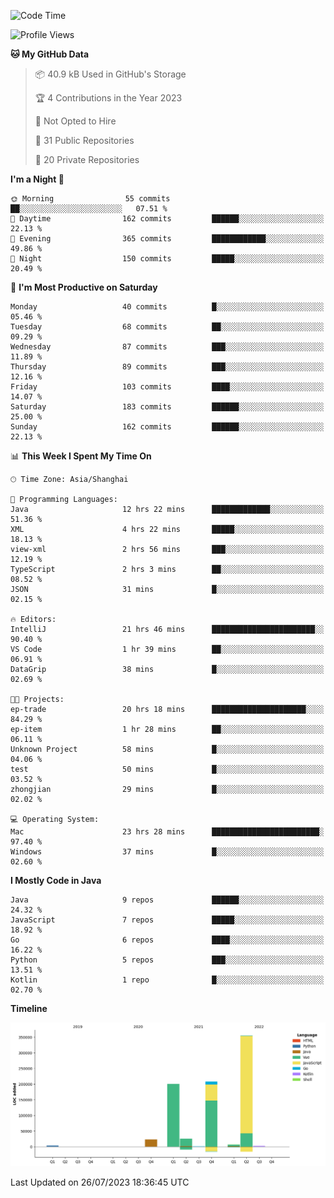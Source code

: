 <!--START_SECTION:waka-->
![Code Time](http://img.shields.io/badge/Code%20Time-1%2C975%20hrs%2018%20mins-blue)

![Profile Views](http://img.shields.io/badge/Profile%20Views-0-blue)

**🐱 My GitHub Data** 

> 📦 40.9 kB Used in GitHub's Storage 
 > 
> 🏆 4 Contributions in the Year 2023
 > 
> 🚫 Not Opted to Hire
 > 
> 📜 31 Public Repositories 
 > 
> 🔑 20 Private Repositories 
 > 
**I'm a Night 🦉** 

```text
🌞 Morning                55 commits          ██░░░░░░░░░░░░░░░░░░░░░░░   07.51 % 
🌆 Daytime                162 commits         ██████░░░░░░░░░░░░░░░░░░░   22.13 % 
🌃 Evening                365 commits         ████████████░░░░░░░░░░░░░   49.86 % 
🌙 Night                  150 commits         █████░░░░░░░░░░░░░░░░░░░░   20.49 % 
```
📅 **I'm Most Productive on Saturday** 

```text
Monday                   40 commits          █░░░░░░░░░░░░░░░░░░░░░░░░   05.46 % 
Tuesday                  68 commits          ██░░░░░░░░░░░░░░░░░░░░░░░   09.29 % 
Wednesday                87 commits          ███░░░░░░░░░░░░░░░░░░░░░░   11.89 % 
Thursday                 89 commits          ███░░░░░░░░░░░░░░░░░░░░░░   12.16 % 
Friday                   103 commits         ████░░░░░░░░░░░░░░░░░░░░░   14.07 % 
Saturday                 183 commits         ██████░░░░░░░░░░░░░░░░░░░   25.00 % 
Sunday                   162 commits         ██████░░░░░░░░░░░░░░░░░░░   22.13 % 
```


📊 **This Week I Spent My Time On** 

```text
🕑︎ Time Zone: Asia/Shanghai

💬 Programming Languages: 
Java                     12 hrs 22 mins      █████████████░░░░░░░░░░░░   51.36 % 
XML                      4 hrs 22 mins       █████░░░░░░░░░░░░░░░░░░░░   18.13 % 
view-xml                 2 hrs 56 mins       ███░░░░░░░░░░░░░░░░░░░░░░   12.19 % 
TypeScript               2 hrs 3 mins        ██░░░░░░░░░░░░░░░░░░░░░░░   08.52 % 
JSON                     31 mins             █░░░░░░░░░░░░░░░░░░░░░░░░   02.15 % 

🔥 Editors: 
IntelliJ                 21 hrs 46 mins      ███████████████████████░░   90.40 % 
VS Code                  1 hr 39 mins        ██░░░░░░░░░░░░░░░░░░░░░░░   06.91 % 
DataGrip                 38 mins             █░░░░░░░░░░░░░░░░░░░░░░░░   02.69 % 

🐱‍💻 Projects: 
ep-trade                 20 hrs 18 mins      █████████████████████░░░░   84.29 % 
ep-item                  1 hr 28 mins        ██░░░░░░░░░░░░░░░░░░░░░░░   06.11 % 
Unknown Project          58 mins             █░░░░░░░░░░░░░░░░░░░░░░░░   04.06 % 
test                     50 mins             █░░░░░░░░░░░░░░░░░░░░░░░░   03.52 % 
zhongjian                29 mins             █░░░░░░░░░░░░░░░░░░░░░░░░   02.02 % 

💻 Operating System: 
Mac                      23 hrs 28 mins      ████████████████████████░   97.40 % 
Windows                  37 mins             █░░░░░░░░░░░░░░░░░░░░░░░░   02.60 % 
```

**I Mostly Code in Java** 

```text
Java                     9 repos             ██████░░░░░░░░░░░░░░░░░░░   24.32 % 
JavaScript               7 repos             █████░░░░░░░░░░░░░░░░░░░░   18.92 % 
Go                       6 repos             ████░░░░░░░░░░░░░░░░░░░░░   16.22 % 
Python                   5 repos             ███░░░░░░░░░░░░░░░░░░░░░░   13.51 % 
Kotlin                   1 repo              █░░░░░░░░░░░░░░░░░░░░░░░░   02.70 % 
```



**Timeline**

![Lines of Code chart](https://raw.githubusercontent.com/youtiaoguagua/youtiaoguagua/master/assets/bar_graph.png)


 Last Updated on 26/07/2023 18:36:45 UTC
<!--END_SECTION:waka-->